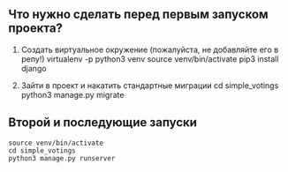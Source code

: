 
## Что нужно сделать перед первым запуском проекта?

1. Создать виртуальное окружение (пожалуйста, не добавляйте его в репу!)
    virtualenv -p python3 venv
    source venv/bin/activate
    pip3 install django
    
2. Зайти в проект и накатить стандартные миграции
    cd simple_votings
    python3 manage.py migrate
    
## Второй и последующие запуски
    source venv/bin/activate
    cd simple_votings
    python3 manage.py runserver
    